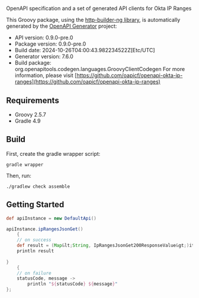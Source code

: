 # 

OpenAPI specification and a set of generated API clients for Okta IP Ranges

This Groovy package, using the [http-builder-ng library](https://http-builder-ng.github.io/http-builder-ng/), is automatically generated by the [OpenAPI Generator](https://openapi-generator.tech) project:

- API version: 0.9.0-pre.0
- Package version: 0.9.0-pre.0
- Build date: 2024-10-26T04:00:43.982234522Z[Etc/UTC]
- Generator version: 7.6.0
- Build package: org.openapitools.codegen.languages.GroovyClientCodegen
For more information, please visit [https://github.com/oapicf/openapi-okta-ip-ranges](https://github.com/oapicf/openapi-okta-ip-ranges)

## Requirements

* Groovy 2.5.7
* Gradle 4.9

## Build

First, create the gradle wrapper script:

```
gradle wrapper
```

Then, run:

```
./gradlew check assemble
```

## Getting Started


```groovy
def apiInstance = new DefaultApi()

apiInstance.ipRangesJsonGet()
    {
    // on success
    def result = (Map&lt;String, IpRangesJsonGet200ResponseValue&gt;)it
    println result
    
}
    {
    // on failure
    statusCode, message ->
        println "${statusCode} ${message}"
};
```


